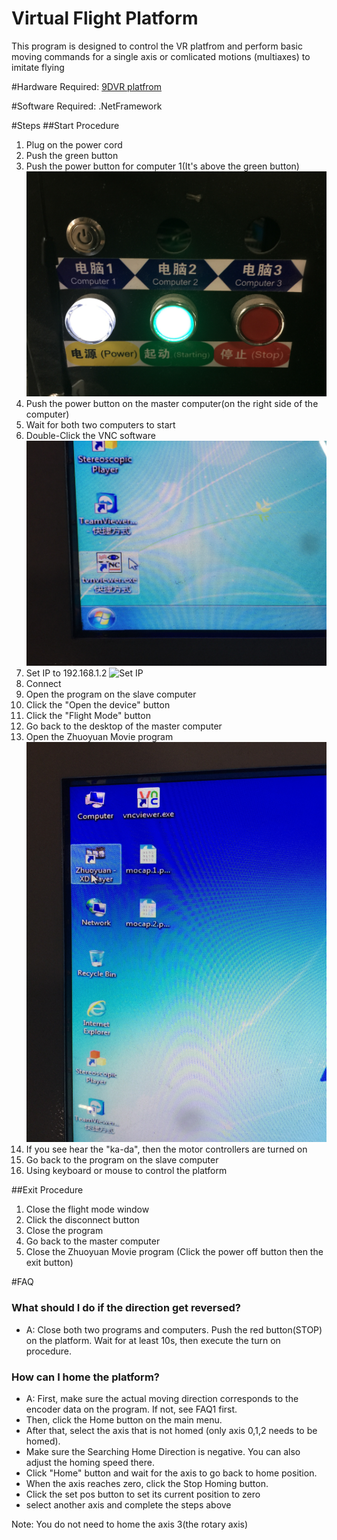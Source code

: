 # Virtual Flight Platform

This program is designed to control the VR platfrom and perform basic moving commands for a single axis or comlicated motions (multiaxes) to imitate flying

#Hardware Required:
[9DVR platfrom](http://www.xd5d.com/9dvr/)

#Software Required:
.NetFramework

#Steps
##Start Procedure
1. Plug on the power cord
2. Push the green button
3. Push the power button for computer 1(It's above the green button)
![Power Button](Power_button.jpg)
4. Push the power button on the master computer(on the right side of the computer)
5. Wait for both two computers to start
6. Double-Click the VNC software
![VNC Program](VNC.jpg)
7. Set IP to 192.168.1.2 
![Set IP](Set_IP.jpg)
8. Connect
9. Open the program on the slave computer
10. Click the "Open the device" button
11. Click the "Flight Mode" button
12. Go back to the desktop of the master computer
13. Open the Zhuoyuan Movie program
![Zhuoyuan Program](Movie_player.jpg)
14. If you see hear the "ka-da", then the motor controllers are turned on
15. Go back to the program on the slave computer
16. Using keyboard or mouse to control the platform

##Exit Procedure
1. Close the flight mode window
2. Click the disconnect button
3. Close the program
4. Go back to the master computer
5. Close the Zhuoyuan Movie program (Click the power off button then the exit button)


#FAQ
### What should I do if the direction get reversed?
* A: Close both two programs and computers. Push the red button(STOP) on the platform. Wait for at least 10s, then execute the turn on procedure.

### How can I home the platform?
* A: First, make sure the actual moving direction corresponds to the encoder data on the program. If not, see FAQ1 first. 
*    Then, click the Home button on the main menu. 
*    After that, select the axis that is not homed (only axis 0,1,2 needs to be homed).
*    Make sure the Searching Home Direction is negative. You can also adjust the homing speed there.
*    Click "Home" button and wait for the axis to go back to home position.
*    When the axis reaches zero, click the Stop Homing button.
*    Click the set pos button to set its current position to zero
*    select another axis and complete the steps above

Note: You do not need to home the axis 3(the rotary axis)



